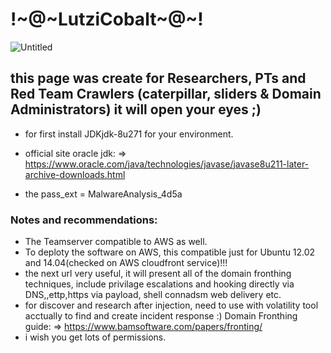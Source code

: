 # !~@~LutziCobalt~@~!
![Untitled](https://user-images.githubusercontent.com/45577616/137906370-64de3088-6cbb-4340-bfb5-92a509f7020a.jpg)


## this page was create for Researchers, PTs and Red Team Crawlers (caterpillar, sliders & Domain Administrators) it will open your eyes ;)

 * for first install JDKjdk-8u271 for your environment.

 * official site oracle jdk: => https://www.oracle.com/java/technologies/javase/javase8u211-later-archive-downloads.html

 * the pass_ext = MalwareAnalysis_4d5a

### Notes and recommendations:
* The Teamserver compatible to AWS as well.
* To deploty the software on AWS, this compatible just for Ubuntu 12.02 and 14.04(checked on AWS cloudfront service)!!!
* the next url very useful, it will present all of the domain fronthing techniques, include privilage escalations and hooking directly via DNS,,ettp,https via payload, shell connadsm web delivery etc. 
* for discover and research after injection, need to use with volatility tool acctually to find and create incident response :)
Domain Fronthing guide: => https://www.bamsoftware.com/papers/fronting/
* i wish you get lots of permissions.
